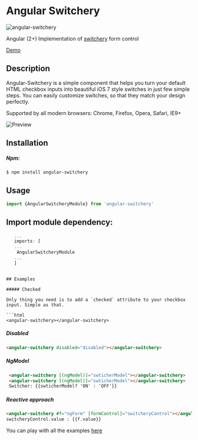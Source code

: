 # Angular Switchery

![angular-switchery](https://user-images.githubusercontent.com/1526680/28157705-9b59934c-67b7-11e7-95f7-6d655ae5d714.png)

Angular (2+) Implementation of [switchery](https://github.com/abpetkov/switchery) form control

[Demo](https://stackblitz.com/edit/angular-fcr9gv)

## Description

Angular-Switchery is a simple component that helps you turn your default HTML checkbox inputs into beautiful iOS 7 style switches in just few simple steps. You can easily customize switches, so that they match your design perfectly.

Supported by all modern browsers: Chrome, Firefox, Opera, Safari, IE9+

![Preview](http://i.imgur.com/0PcuTbO.jpg)

## Installation

##### Npm:

```shell
$ npm install angular-switchery
```


## Usage

```js
import {AngularSwitcheryModule} from 'angular-switchery'
```

## Import module dependency:

```js
   ...
   imports: [
   ...
    AngularSwitcheryModule
   ...
   ]
   ```
```

## Examples

##### Checked

Only thing you need is to add a `checked` attribute to your checkbox input. Simple as that.

```html
<angular-switchery></angular-switchery>
```

##### Disabled

```html
<angular-switchery disabled="disabled"></angular-switchery>
```

##### NgModel

```html
 <angular-switchery [(ngModel)]="swticherModel"></angular-switchery>
 <angular-switchery [(ngModel)]="swticherModel"></angular-switchery>
 Switcher: {{swticherModel? 'ON' : 'OFF'}}
```

##### Reactive approach

```html
<angular-switchery #f="ngForm" [formControl]="switcheryControl"></angular-switchery>
switcheryControl.value : {{f.value}}
```

You can play with all the examples [here](https://stackblitz.com/edit/angular-fcr9gv)
